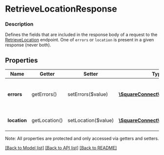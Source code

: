 # RetrieveLocationResponse

### Description

Defines the fields that are included in the response body of a request to the [RetrieveLocation](#endpoint-retrievelocation) endpoint.  One of `errors` or `location` is present in a given response (never both).

## Properties
Name | Getter | Setter | Type | Description | Notes
------------ | ------------- | ------------- | ------------- | ------------- | -------------
**errors** | getErrors() | setErrors($value) | [**\SquareConnect\Model\Error[]**](Error.md) | Any errors that occurred during the request. | [optional] 
**location** | getLocation() | setLocation($value) | [**\SquareConnect\Model\Location**](Location.md) | The requested location. | [optional] 

Note: All properties are protected and only accessed via getters and setters.

[[Back to Model list]](../../README.md#documentation-for-models) [[Back to API list]](../../README.md#documentation-for-api-endpoints) [[Back to README]](../../README.md)

